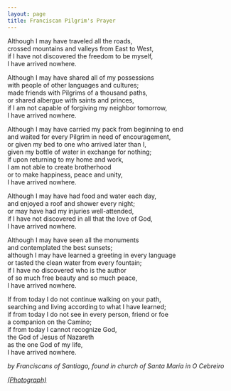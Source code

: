 ```yaml
---
layout: page
title: Franciscan Pilgrim's Prayer
---
```


Although I may have traveled all the roads,  
crossed mountains and valleys from East to West,  
if I have not discovered the freedom to be myself,  
I have arrived nowhere.

Although I may have shared all of my possessions  
with people of other languages and cultures;  
made friends with Pilgrims of a thousand paths,  
or shared albergue with saints and princes,  
if I am not capable of forgiving my neighbor tomorrow,  
I have arrived nowhere.

Although I may have carried my pack from beginning to end  
and waited for every Pilgrim in need of encouragement,  
or given my bed to one who arrived later than I,  
given my bottle of water in exchange for nothing;  
if upon returning to my home and work,  
I am not able to create brotherhood  
or to make happiness, peace and unity,  
I have arrived nowhere.

Although I may have had food and water each day,  
and enjoyed a roof and shower every night;  
or may have had my injuries well-attended,  
if I have not discovered in all that the love of God,  
I have arrived nowhere. 

Although I may have seen all the monuments  
and contemplated the best sunsets;  
although I may have learned a greeting in every language  
or tasted the clean water from every fountain;  
if I have no discovered who is the author  
of so much free beauty and so much peace,  
I have arrived nowhere. 

If from today I do not continue walking on your path,  
searching and living according to what I have learned;  
if from today I do not see in every person, friend or foe  
a companion on the Camino;  
if from today I cannot recognize God,  
the God of Jesus of Nazareth  
as the one God of my life,  
I have arrived nowhere. 

*by Franciscans of Santiago, found in church of Santa María in O Cebreiro*

*[(Photograph)](https://photos.google.com/share/AF1QipMQNujQAQvCy9D_WcIj5ej61NPj8ZHtxcMtmO3MDB1sQzKEqs1Ij_wCqXEX8KyXuw/photo/AF1QipO0stlRXe0OLzrgrFJlUWiX7Q6_tL05-VqLFaBE?key=Nm1zX3VDSHVIa1VpOFpneVUxQUJCTlE0WlNxcHV3)*


